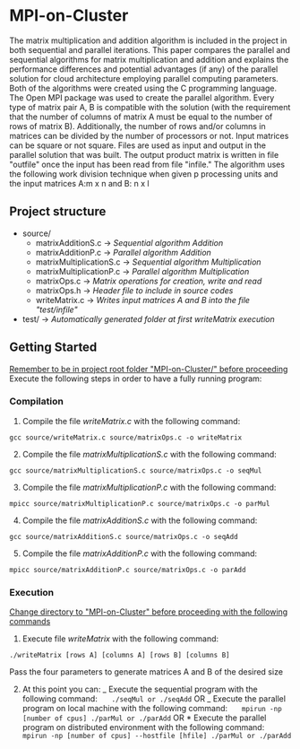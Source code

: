# MPI-on-Cluster

The matrix multiplication and addition algorithm is included in the project in both sequential and parallel iterations.
This paper compares the parallel and sequential algorithms for matrix multiplication and addition and explains the performance differences and potential advantages (if any) of the parallel solution for cloud architecture employing
parallel computing parameters. Both of the algorithms were created using the C programming language. The Open MPI package was used to create the parallel algorithm. Every type of matrix pair A, B is compatible with the solution (with the requirement that
the number of columns of matrix A must be equal to the number of rows of matrix B). Additionally, the number of rows and/or columns in matrices can be divided by the number of processors or not. Input matrices can be square or
not square. Files are used as input and output in the parallel solution that was built. The output product matrix is written in file "outfile" once the input has been read from file "infile." The algorithm uses the following work division
technique when given p processing units and the input matrices A:m x n and B: n x l

## Project structure

- source/
  - matrixAdditionS.c -> _Sequential algorithm Addition_
  - matrixAdditionP.c -> _Parallel algorithm Addition_
  - matrixMultiplicationS.c -> _Sequential algorithm Multiplication_
  - matrixMultiplicationP.c -> _Parallel algorithm Multiplication_
  - matrixOps.c -> _Matrix operations for creation, write and read_
  - matrixOps.h -> _Header file to include in source codes_
  - writeMatrix.c -> _Writes input matrices A and B into the file "test/infile"_
- test/ -> _Automatically generated folder at first writeMatrix execution_

## Getting Started

<ins>Remember to be in project root folder "MPI-on-Cluster/" before proceeding</ins><br>
Execute the following steps in order to have a fully running program:<br>

### Compilation

1. Compile the file _writeMatrix.c_ with the following command:

```
gcc source/writeMatrix.c source/matrixOps.c -o writeMatrix
```

2. Compile the file _matrixMultiplicationS.c_ with the following command:

```
gcc source/matrixMultiplicationS.c source/matrixOps.c -o seqMul
```

3. Compile the file _matrixMultiplicationP.c_ with the following command:

```
mpicc source/matrixMultiplicationP.c source/matrixOps.c -o parMul
```

4. Compile the file _matrixAdditionS.c_ with the following command:

```
gcc source/matrixAdditionS.c source/matrixOps.c -o seqAdd
```

5. Compile the file _matrixAdditionP.c_ with the following command:

```
mpicc source/matrixAdditionP.c source/matrixOps.c -o parAdd
```

### Execution

<ins>Change directory to "MPI-on-Cluster" before proceeding with the following commands<ins>

1. Execute file _writeMatrix_ with the following command:

```
./writeMatrix [rows A] [columns A] [rows B] [columns B]
```

Pass the four parameters to generate matrices A and B of the desired size

2. At this point you can:
   _ Execute the sequential program with the following command:
   `    ./seqMul or ./seqAdd
   `
   OR
   _ Execute the parallel program on local machine with the following command:
   `    mpirun -np [number of cpus] ./parMul or ./parAdd
   `
   OR \* Execute the parallel program on distributed environment with the following command:
   `    mpirun -np [number of cpus] --hostfile [hfile] ./parMul or ./parAdd
   `
   <br>

